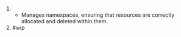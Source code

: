 1. - Manages namespaces, ensuring that resources are correctly allocated and deleted within them.
2. #wip 